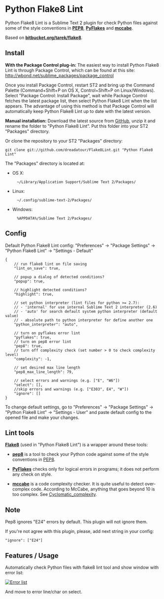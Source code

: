 Python Flake8 Lint
==================

Python Flake8 Lint is a Sublime Text 2 plugin for check Python files against some of the style conventions in **[PEP8](http://www.python.org/dev/peps/pep-0008/)**, **[PyFlakes](https://launchpad.net/pyflakes)** and **[mccabe](http://nedbatchelder.com/blog/200803/python_code_complexity_microtool.html)**.

Based on **[bitbucket.org/tarek/flake8](https://bitbucket.org/tarek/flake8)**.


Install
-------

**With the Package Control plug-in:** The easiest way to install Python Flake8 Lint is through Package Control, which can be found at this site: http://wbond.net/sublime_packages/package_control

Once you install Package Control, restart ST2 and bring up the Command Palette (Command+Shift+P on OS X, Control+Shift+P on Linux/Windows). Select "Package Control: Install Package", wait while Package Control fetches the latest package list, then select Python Flake8 Lint when the list appears. The advantage of using this method is that Package Control will automatically keep Python Flake8 Lint up to date with the latest version.

**Manual installation:** Download the latest source from [GitHub](https://github.com/dreadatour/Flake8Lint/zipball/master), unzip it and rename the folder to "Python Flake8 Lint". Put this folder into your ST2 "Packages" directory.

Or clone the repository to your ST2 "Packages" directory:

    git clone git://github.com/dreadatour/Flake8Lint.git "Python Flake8 Lint"

The "Packages" directory is located at:

* OS X:

        ~/Library/Application Support/Sublime Text 2/Packages/

* Linux:

        ~/.config/sublime-text-2/Packages/

* Windows:

        %APPDATA%/Sublime Text 2/Packages/


Config
------

Default Python Flake8 Lint config: "Preferences" -> "Package Settings" -> "Python Flake8 Lint" -> "Settings - Default"

	{
		// run flake8 lint on file saving
		"lint_on_save": true,

		// popup a dialog of detected conditions?
		"popup": true,

		// highlight detected conditions?
		"highlight": true,

		// set python interpreter (lint files for python >= 2.7):
		// - 'internal' for use internal Sublime Text 2 interpreter (2.6)
		// - 'auto' for search default system python interpreter (default value)
		// - absolute path to python interpreter for define another one
		"python_interpreter": "auto",

		// turn on pyflakes error lint
		"pyflakes": true,
		// turn on pep8 error lint
		"pep8": true,
		// turn off complexity check (set number > 0 to check complexity level)
		"complexity": -1,

		// set desired max line length
		"pep8_max_line_length": 79,

		// select errors and warnings (e.g. ["E", "W6"])
		"select": [],
		//skip errors and warnings (e.g. ["E303", E4", "W"])
		"ignore": []
	}

To change default settings, go to "Preferences" -> "Package Settings" -> "Python Flake8 Lint" -> "Settings - User" and paste default config to the opened file and make your changes.


Lint tools
----------

**[Flake8](http://pypi.python.org/pypi/flake8)** (used in "Python Flake8 Lint") is a wrapper around these tools:

* **[pep8](http://pypi.python.org/pypi/pep8)** is a tool to check your Python code against some of the style conventions in [PEP8](http://www.python.org/dev/peps/pep-0008/).

* **[PyFlakes](https://launchpad.net/pyflakes)** checks only for logical errors in programs; it does not perform any check on style.

* **[mccabe](http://nedbatchelder.com/blog/200803/python_code_complexity_microtool.html)** is a code complexity checker. It is quite useful to detect over-complex code. According to McCabe, anything that goes beyond 10 is too complex. See [Cyclomatic_complexity](https://en.wikipedia.org/wiki/Cyclomatic_complexity).


Note
----

Pep8 ignores "E24" errors by default. This plugin will not ignore them.

If you're not agree with this plugin, please, add next string in your config:

    "ignore": ["E24"]


Features / Usage
----------------

Automatically check Python files with flake8 lint tool and show window with error list:

[![Error list](http://habrastorage.org/storage2/5ac/5f2/ded/5ac5f2ded857d962d1ca78da087a65f7.png)](http://habrastorage.org/storage2/5ac/5f2/ded/5ac5f2ded857d962d1ca78da087a65f7.png)

And move to error line/char on select.
